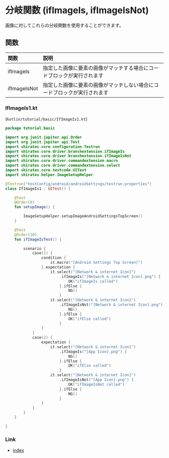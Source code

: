 # 分岐関数 (ifImageIs, ifImageIsNot)

画像に対してこれらの分岐関数を使用することができます。

## 関数

| 関数           | 説明                                   |
|:-------------|:-------------------------------------|
| ifImageIs    | 指定した画像に要素の画像がマッチする場合にコードブロックが実行されます  |
| ifImageIsNot | 指定した画像に要素の画像がマッチしない場合にコードブロックが実行されます |

### IfImageIs1.kt

(`kotlin/tutorial/basic/IfImageIs1.kt`)

```kotlin
package tutorial.basic

import org.junit.jupiter.api.Order
import org.junit.jupiter.api.Test
import shirates.core.configuration.Testrun
import shirates.core.driver.branchextension.ifImageIs
import shirates.core.driver.branchextension.ifImageIsNot
import shirates.core.driver.commandextension.macro
import shirates.core.driver.commandextension.select
import shirates.core.testcode.UITest
import shirates.helper.ImageSetupHelper

@Testrun("testConfig/android/androidSettings/testrun.properties")
class IfImageIs1 : UITest() {

    @Test
    @Order(0)
    fun setupImage() {

        ImageSetupHelper.setupImageAndroidSettingsTopScreen()
    }

    @Test
    @Order(10)
    fun ifImageIsTest() {

        scenario {
            case(1) {
                condition {
                    it.macro("[Android Settings Top Screen]")
                }.expectation {
                    it.select("[Network & internet Icon]")
                        .ifImageIs("[Network & internet Icon].png") {
                            OK("ifImageIs called")
                        }.ifElse {
                            NG()
                        }
                    it.select("[Network & internet Icon]")
                        .ifImageIsNot("[Network & internet Icon].png") {
                            NG()
                        }.ifElse {
                            OK("ifElse called")
                        }
                }
            }
            case(2) {
                expectation {
                    it.select("[Network & internet Icon]")
                        .ifImageIs("[App Icon].png") {
                            NG()
                        }.ifElse {
                            OK("ifElse called")
                        }
                    it.select("[Network & internet Icon]")
                        .ifImageIsNot("[App Icon].png") {
                            OK("ifImageIsNot called")
                        }.ifElse {
                            NG()
                        }
                }
            }
        }
    }

}
```

### Link

- [index](../../../index_ja.md)

